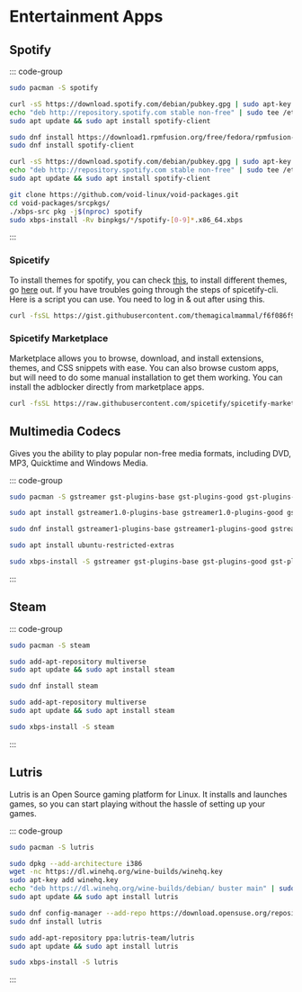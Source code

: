 # Entertainment Apps

## Spotify

::: code-group

```sh [Arch]
sudo pacman -S spotify
```

```sh [Debian]
curl -sS https://download.spotify.com/debian/pubkey.gpg | sudo apt-key add -
echo "deb http://repository.spotify.com stable non-free" | sudo tee /etc/apt/sources.list.d/spotify.list
sudo apt update && sudo apt install spotify-client
```

```sh [Fedora]
sudo dnf install https://download1.rpmfusion.org/free/fedora/rpmfusion-free-release-$(rpm -E %fedora).noarch.rpm https://download1.rpmfusion.org/nonfree/fedora/rpmfusion-nonfree-release-$(rpm -E %fedora).noarch.rpm
sudo dnf install spotify-client
```

```sh [Ubuntu]
curl -sS https://download.spotify.com/debian/pubkey.gpg | sudo apt-key add -
echo "deb http://repository.spotify.com stable non-free" | sudo tee /etc/apt/sources.list.d/spotify.list
sudo apt update && sudo apt install spotify-client
```

```sh [Void]
git clone https://github.com/void-linux/void-packages.git
cd void-packages/srcpkgs/
./xbps-src pkg -j$(nproc) spotify
sudo xbps-install -Rv binpkgs/*/spotify-[0-9]*.x86_64.xbps
```

:::

### Spicetify

To install themes for spotify, you can check [this](https://github.com/khanhas/spicetify-cli), to install different themes, go [here](https://github.com/morpheusthewhite/spicetify-themes) out. If you have troubles going through the steps of spicetify-cli. Here is a script you can use. You need to log in & out after using this.

```sh
curl -fsSL https://gist.githubusercontent.com/themagicalmammal/f6f086f9c701924371e1d334c60c8562/raw/d331b26ef430ffa2887172552ce9bbf91df74f3e/spicetify.sh | sh
```

### Spicetify Marketplace

Marketplace allows you to browse, download, and install extensions, themes, and CSS snippets with ease. You can also browse custom apps, but will need to do some manual installation to get them working. You can install the adblocker directly from marketplace apps.

```sh
curl -fsSL https://raw.githubusercontent.com/spicetify/spicetify-marketplace/main/resources/install.sh | sh
```

## Multimedia Codecs

Gives you the ability to play popular non-free media formats, including DVD, MP3, Quicktime and Windows Media.

::: code-group

```sh [Arch]
sudo pacman -S gstreamer gst-plugins-base gst-plugins-good gst-plugins-bad gst-plugins-ugly ffmpeg
```

```sh [Debian]
sudo apt install gstreamer1.0-plugins-base gstreamer1.0-plugins-good gstreamer1.0-plugins-bad gstreamer1.0-plugins-ugly ffmpeg
```

```sh [Fedora]
sudo dnf install gstreamer1-plugins-base gstreamer1-plugins-good gstreamer1-plugins-bad-free gstreamer1-plugins-bad-free-extras gstreamer1-plugins-ugly ffmpeg
```

```sh [Ubuntu]
sudo apt install ubuntu-restricted-extras
```

```sh [Void]
sudo xbps-install -S gstreamer gst-plugins-base gst-plugins-good gst-plugins-bad gst-plugins-ugly ffmpeg
```

:::

## Steam

::: code-group

```sh [Arch]
sudo pacman -S steam
```

```sh [Debian]
sudo add-apt-repository multiverse
sudo apt update && sudo apt install steam
```

```sh [Fedora]
sudo dnf install steam
```

```sh [Ubuntu]
sudo add-apt-repository multiverse
sudo apt update && sudo apt install steam
```

```sh [Void]
sudo xbps-install -S steam
```

:::

## Lutris

Lutris is an Open Source gaming platform for Linux. It installs and launches games, so you can start playing without the hassle of setting up your games.

::: code-group

```sh [Arch]
sudo pacman -S lutris
```

```sh [Debian]
sudo dpkg --add-architecture i386 
wget -nc https://dl.winehq.org/wine-builds/winehq.key
sudo apt-key add winehq.key
echo "deb https://dl.winehq.org/wine-builds/debian/ buster main" | sudo tee /etc/apt/sources.list.d/winehq.list
sudo apt update && sudo apt install lutris
```

```sh [Fedora]
sudo dnf config-manager --add-repo https://download.opensuse.org/repositories/Emulators:/Wine:/Fedora/Fedora_34/Emulators:Wine:Fedora.repo
sudo dnf install lutris
```

```sh [Ubuntu]
sudo add-apt-repository ppa:lutris-team/lutris
sudo apt update && sudo apt install lutris
```

```sh [Void]
sudo xbps-install -S lutris
```

:::